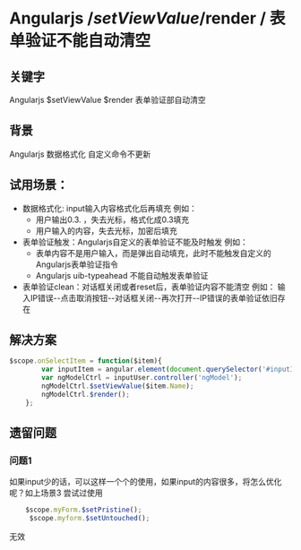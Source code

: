 # Angularjs /$setViewValue /$render / 表单验证不能自动清空

## 关键字
Angularjs   $setViewValue   $render  表单验证部自动清空
    
## 背景
Angularjs  数据格式化  自定义命令不更新
    
## 试用场景：
- 数据格式化: input输入内容格式化后再填充
   例如：
   - 用户输出0.3.  ，失去光标，格式化成0.3填充 
   - 用户输入的内容，失去光标，加密后填充
- 表单验证触发：Angularjs自定义的表单验证不能及时触发
   例如：
    - 表单内容不是用户输入，而是弹出自动填充，此时不能触发自定义的Angularjs表单验证指令
   - Angularjs uib-typeahead 不能自动触发表单验证
 - 表单验证clean：对话框关闭或者reset后，表单验证内容不能清空
	例如：
	输入IP错误--点击取消按钮--对话框关闭--再次打开--IP错误的表单验证依旧存在
 
## 解决方案
```javascript
$scope.onSelectItem = function($item){
        var inputItem = angular.element(document.querySelector('#inputItem'));
        var ngModelCtrl = inputUser.controller('ngModel');
        ngModelCtrl.$setViewValue($item.Name);
        ngModelCtrl.$render();
    };
```    
## 遗留问题
### 问题1
如果input少的话，可以这样一个个的使用，如果input的内容很多，将怎么优化呢？如上场景3
尝试过使用
```javascript
	$scope.myForm.$setPristine();
     $scope.myform.$setUntouched();
```
无效
